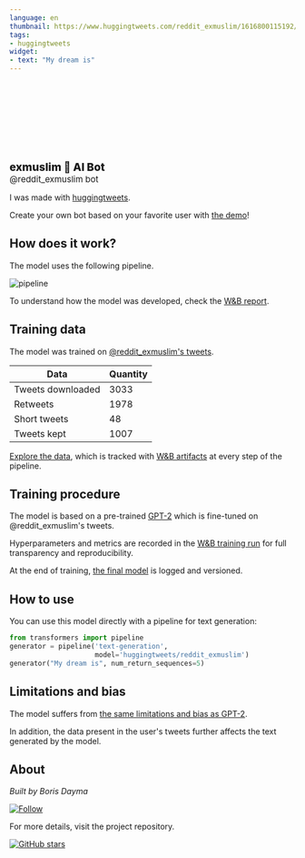 ```yaml
---
language: en
thumbnail: https://www.huggingtweets.com/reddit_exmuslim/1616800115192/predictions.png
tags:
- huggingtweets
widget:
- text: "My dream is"
---
```


<div>
<div style="width: 132px; height:132px; border-radius: 50%; background-size: cover; background-image: url('https://pbs.twimg.com/profile_images/668690550237851648/lzXx6adG_400x400.jpg')">
</div>
<div style="margin-top: 8px; font-size: 19px; font-weight: 800">exmuslim 🤖 AI Bot </div>
<div style="font-size: 15px">@reddit_exmuslim bot</div>
</div>

I was made with [huggingtweets](https://github.com/borisdayma/huggingtweets).

Create your own bot based on your favorite user with [the demo](https://colab.research.google.com/github/borisdayma/huggingtweets/blob/master/huggingtweets-demo.ipynb)!

## How does it work?

The model uses the following pipeline.

![pipeline](https://github.com/borisdayma/huggingtweets/blob/master/img/pipeline.png?raw=true)

To understand how the model was developed, check the [W&B report](https://wandb.ai/wandb/huggingtweets/reports/HuggingTweets-Train-a-Model-to-Generate-Tweets--VmlldzoxMTY5MjI).

## Training data

The model was trained on [@reddit_exmuslim's tweets](https://twitter.com/reddit_exmuslim).

| Data | Quantity |
| --- | --- |
| Tweets downloaded | 3033 |
| Retweets | 1978 |
| Short tweets | 48 |
| Tweets kept | 1007 |

[Explore the data](https://wandb.ai/wandb/huggingtweets/runs/3ar5swqw/artifacts), which is tracked with [W&B artifacts](https://docs.wandb.com/artifacts) at every step of the pipeline.

## Training procedure

The model is based on a pre-trained [GPT-2](https://huggingface.co/gpt2) which is fine-tuned on @reddit_exmuslim's tweets.

Hyperparameters and metrics are recorded in the [W&B training run](https://wandb.ai/wandb/huggingtweets/runs/85gmg9vg) for full transparency and reproducibility.

At the end of training, [the final model](https://wandb.ai/wandb/huggingtweets/runs/85gmg9vg/artifacts) is logged and versioned.

## How to use

You can use this model directly with a pipeline for text generation:

```python
from transformers import pipeline
generator = pipeline('text-generation',
                     model='huggingtweets/reddit_exmuslim')
generator("My dream is", num_return_sequences=5)
```

## Limitations and bias

The model suffers from [the same limitations and bias as GPT-2](https://huggingface.co/gpt2#limitations-and-bias).

In addition, the data present in the user's tweets further affects the text generated by the model.

## About

*Built by Boris Dayma*

[![Follow](https://img.shields.io/twitter/follow/borisdayma?style=social)](https://twitter.com/intent/follow?screen_name=borisdayma)

For more details, visit the project repository.

[![GitHub stars](https://img.shields.io/github/stars/borisdayma/huggingtweets?style=social)](https://github.com/borisdayma/huggingtweets)
